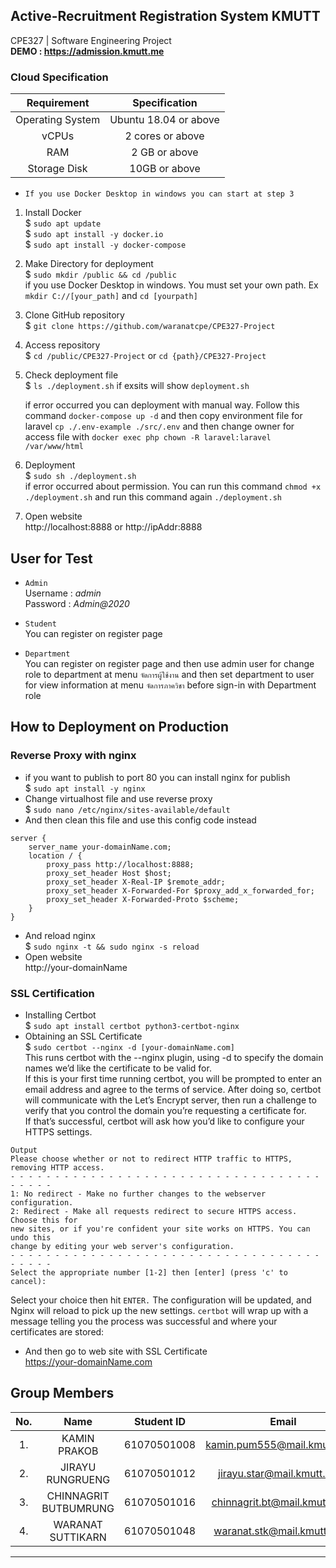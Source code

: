 
## Active-Recruitment Registration System KMUTT
CPE327 | Software Engineering Project <br/>
<b>DEMO : https://admission.kmutt.me</b><br/>

### Cloud Specification 
| Requirement | Specification |
| :---: | :---: |
| Operating System | Ubuntu 18.04 or above|
| vCPUs | 2 cores or above|
| RAM | 2 GB or above |
| Storage Disk | 10GB or above |

- ``` If you use Docker Desktop in windows you can start at step 3 ```

1. Install Docker<br/>
$ `sudo apt update` <br/>
$ `sudo apt install -y docker.io` <br/>
$ `sudo apt install -y docker-compose` <br/>

2. Make Directory for deployment<br/>
$ `sudo mkdir /public && cd /public` <br/>
if you use Docker Desktop in windows. You must set your own path. Ex `mkdir C://[your_path]` and `cd [yourpath]`

3. Clone GitHub repository <br/>
$ `git clone https://github.com/waranatcpe/CPE327-Project`<br/>

4. Access repository<br/>
$ `cd /public/CPE327-Project` or `cd {path}/CPE327-Project`<br/>

5. Check deployment file <br/>
$ `ls ./deployment.sh` if exsits will show `deployment.sh`<br/> 

   if error occurred you can deployment with manual way. Follow this command `docker-compose up -d` and then copy environment file for laravel `cp ./.env-example ./src/.env` and then change owner for access file with `docker exec php chown -R laravel:laravel /var/www/html`  <br/>

6. Deployment<br/>
$ `sudo sh ./deployment.sh`<br/>
if error occurred about permission. You can run this command `chmod +x ./deployment.sh` and run this command again `./deployment.sh` <br/>

7. Open website<br/>
http://localhost:8888 or http://ipAddr:8888<br/>

## User for Test
- `Admin`<br/>
   Username : <i>admin</i> <br/>
   Password : <i>Admin@2020</i> <br/>

- `Student`<br/>
   You can register on register page<br/>

- `Department`<br/>
   You can register on register page and then use admin user for change role to department at menu `จัดการผู้ใช้งาน` and then set department to user for view information at menu `จัดการภาควิชา` before sign-in with Department role

## How to Deployment on Production 
### Reverse Proxy with nginx
- if you want to publish to port 80 you can install nginx for publish<br/>
   $ `sudo apt install -y nginx` <br/>
- Change virtualhost file and use reverse proxy<br/>
   $ `sudo nano /etc/nginx/sites-available/default `<br/>
- And then clean this file and use this config code instead<br/>
```
server { 
    server_name your-domainName.com; 
    location / { 
        proxy_pass http://localhost:8888; 
        proxy_set_header Host $host; 
        proxy_set_header X-Real-IP $remote_addr; 
        proxy_set_header X-Forwarded-For $proxy_add_x_forwarded_for; 
        proxy_set_header X-Forwarded-Proto $scheme; 
    } 
} 
```
- And reload nginx <br/>
   $ `sudo nginx -t && sudo nginx -s reload` <br/>
- Open website<br/>
   http://your-domainName<br/>
   
### SSL Certification
- Installing Certbot <br/>
   $ `sudo apt install certbot python3-certbot-nginx` <br/>
- Obtaining an SSL Certificate<br/>
   $ `sudo certbot --nginx -d [your-domainName.com]`<br/>
This runs certbot with the --nginx plugin, using -d to specify the domain names we’d like the certificate to be valid for.<br/>
If this is your first time running certbot, you will be prompted to enter an email address and agree to the terms of service. After doing so, certbot will communicate with the Let’s Encrypt server, then run a challenge to verify that you control the domain you’re requesting a certificate for.<br/>
If that’s successful, certbot will ask how you’d like to configure your HTTPS settings.<br/>
```
Output
Please choose whether or not to redirect HTTP traffic to HTTPS, removing HTTP access.
- - - - - - - - - - - - - - - - - - - - - - - - - - - - - - - - - - - - - - - -
1: No redirect - Make no further changes to the webserver configuration.
2: Redirect - Make all requests redirect to secure HTTPS access. Choose this for
new sites, or if you're confident your site works on HTTPS. You can undo this
change by editing your web server's configuration.
- - - - - - - - - - - - - - - - - - - - - - - - - - - - - - - - - - - - - - - -
Select the appropriate number [1-2] then [enter] (press 'c' to cancel):
```
Select your choice then hit `ENTER.` The configuration will be updated, and Nginx will reload to pick up the new settings. `certbot` will wrap up with a message telling you the process was successful and where your certificates are stored:<br/>

- And then go to web site with SSL Certificate <br/>
   https://your-domainName.com
   

## Group Members
| No. | Name | Student ID | Email |
| :---: | :---: | :---: | :---: |
| 1. | KAMIN PRAKOB | 61070501008 | kamin.pum555@mail.kmutt.ac.th | 
| 2. | JIRAYU RUNGRUENG | 61070501012 | jirayu.star@mail.kmutt.ac.th | 
| 3. | CHINNAGRIT BUTBUMRUNG | 61070501016 | chinnagrit.bt@mail.kmutt.ac.th |
| 4. | WARANAT SUTTIKARN | 61070501048 | waranat.stk@mail.kmutt.ac.th | 

<hr>
